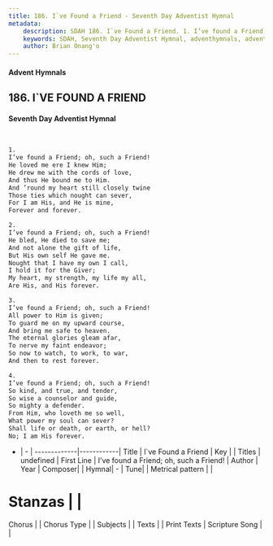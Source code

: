 ```yaml
---
title: 186. I`ve Found a Friend - Seventh Day Adventist Hymnal
metadata:
    description: SDAH 186. I`ve Found a Friend. 1. I’ve found a Friend; oh, such a Friend! He loved me ere I knew Him; He drew me with the cords of love, And thus He bound me to Him. And ’round my heart still closely twine Those ties which nought can sever, For I am His, and He is mine, Forever and forever.
    keywords: SDAH, Seventh Day Adventist Hymnal, adventhymnals, advent hymnals, I`ve Found a Friend, I’ve found a Friend; oh, such a Friend! 
    author: Brian Onang'o
---
```


#### Advent Hymnals
## 186. I`VE FOUND A FRIEND
#### Seventh Day Adventist Hymnal

```txt


1.
I’ve found a Friend; oh, such a Friend!
He loved me ere I knew Him;
He drew me with the cords of love,
And thus He bound me to Him.
And ’round my heart still closely twine
Those ties which nought can sever,
For I am His, and He is mine,
Forever and forever.

2.
I’ve found a Friend; oh, such a Friend!
He bled, He died to save me;
And not alone the gift of life,
But His own self He gave me.
Nought that I have my own I call,
I hold it for the Giver;
My heart, my strength, my life my all,
Are His, and His forever.

3.
I’ve found a Friend; oh, such a Friend!
All power to Him is given;
To guard me on my upward course,
And bring me safe to heaven.
The eternal glories gleam afar,
To nerve my faint endeavor;
So now to watch, to work, to war,
And then to rest forever.

4.
I’ve found a Friend; oh, such a Friend!
So kind, and true, and tender,
So wise a counselor and guide,
So mighty a defender.
From Him, who loveth me so well,
What power my soul can sever?
Shall life or death, or earth, or hell?
No; I am His forever.


```

- |   -  |
-------------|------------|
Title | I`ve Found a Friend |
Key |  |
Titles | undefined |
First Line | I’ve found a Friend; oh, such a Friend! |
Author | 
Year | 
Composer|  |
Hymnal|  - |
Tune|  |
Metrical pattern | |
# Stanzas |  |
Chorus |  |
Chorus Type |  |
Subjects |  |
Texts |  |
Print Texts | 
Scripture Song |  |
  
